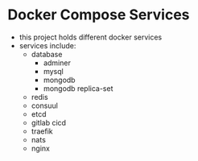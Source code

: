 # Docker Compose Services

* this project holds different docker services
* services include:
    + database
        - adminer
        - mysql
        - mongodb
        - mongodb replica-set
    + redis
    + consuul
    + etcd
    + gitlab cicd
    + traefik
    + nats
    + nginx
